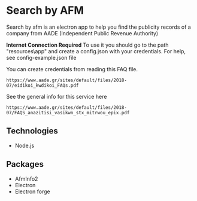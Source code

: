 
# Search by AFM
Search by afm is an electron app to help you find the publicity records of a company from AADE (Independent Public Revenue Authority)

**Internet Connection Required** 
To use it you should go to the path "resources\app\" and create a config.json with your credentials.
For help, see config-example.json file

You can create credentials from reading this FAQ file.

    https://www.aade.gr/sites/default/files/2018-07/eidikoi_kwdikoi_FAQs.pdf
See the general info for this service here

    https://www.aade.gr/sites/default/files/2018-07/FAQS_anazitisi_vasikwn_stx_mitrwou_epix.pdf

## Technologies
- Node.js

## Packages
- AfmInfo2
- Electron
- Electron forge
